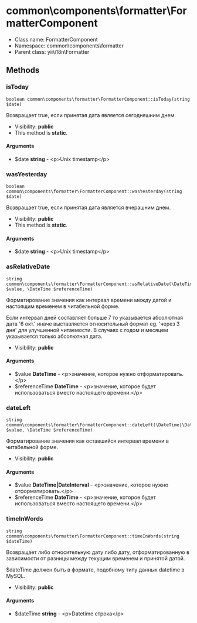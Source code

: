 common\components\formatter\FormatterComponent
===============






* Class name: FormatterComponent
* Namespace: common\components\formatter
* Parent class: yii\i18n\Formatter







Methods
-------


### isToday

    boolean common\components\formatter\FormatterComponent::isToday(string $date)

Возвращает true, если принятая дата является сегодняшним днем.



* Visibility: **public**
* This method is **static**.


#### Arguments
* $date **string** - &lt;p&gt;Unix timestamp&lt;/p&gt;



### wasYesterday

    boolean common\components\formatter\FormatterComponent::wasYesterday(string $date)

Возвращает true, если принятая дата является вчерашним днем.



* Visibility: **public**
* This method is **static**.


#### Arguments
* $date **string** - &lt;p&gt;Unix timestamp&lt;/p&gt;



### asRelativeDate

    string common\components\formatter\FormatterComponent::asRelativeDate(\DateTime $value, \DateTime $referenceTime)

Форматирование значения как интервал времени между датой и настоящим временем в читабельной форме.

Если интервал дней составляет больше 7 то указывается абсолютная дата '6 окт.' иначе выставляется
относительный формат eg. 'через 3 дня' для улучшенной читаемости.
В случаях с годом и месяцем указывается только абсолютная дата.

* Visibility: **public**


#### Arguments
* $value **DateTime** - &lt;p&gt;значение, которое нужно отформатировать.&lt;/p&gt;
* $referenceTime **DateTime** - &lt;p&gt;значение, которое будет использоваться вместо настоящего времени.&lt;/p&gt;



### dateLeft

    string common\components\formatter\FormatterComponent::dateLeft(\DateTime|\DateInterval $value, \DateTime $referenceTime)

Форматирование значения как оставшийся интервал времени в читабельной форме.



* Visibility: **public**


#### Arguments
* $value **DateTime|DateInterval** - &lt;p&gt;значение, которое нужно отформатировать.&lt;/p&gt;
* $referenceTime **DateTime** - &lt;p&gt;значение, которое будет использоваться вместо настоящего времени.&lt;/p&gt;



### timeInWords

    string common\components\formatter\FormatterComponent::timeInWords(string $dateTime)

Возвращает либо относительную дату либо дату, отформатированную в зависимости
от разницы между текущим временем и принятой датой.

$dateTime должен быть в формате, подобному типу данных datetime в MySQL.

* Visibility: **public**


#### Arguments
* $dateTime **string** - &lt;p&gt;Datetime строка&lt;/p&gt;


